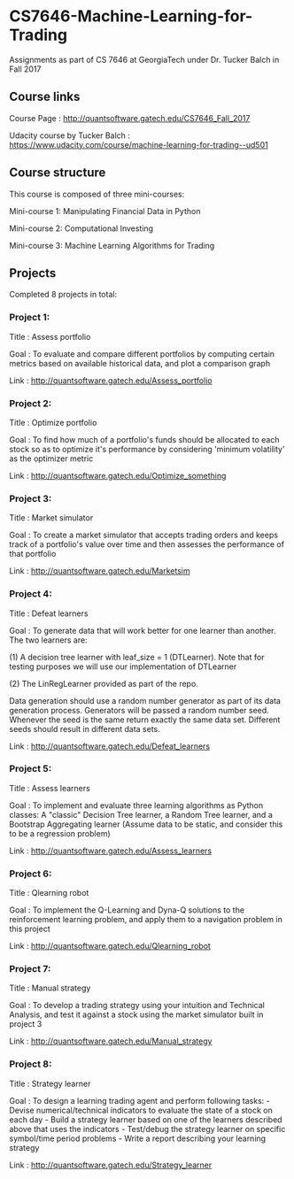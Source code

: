 # CS7646-Machine-Learning-for-Trading
Assignments as part of CS 7646 at GeorgiaTech under Dr. Tucker Balch in Fall 2017


## Course links
Course Page : http://quantsoftware.gatech.edu/CS7646_Fall_2017

Udacity course by Tucker Balch : https://www.udacity.com/course/machine-learning-for-trading--ud501

## Course structure
This course is composed of three mini-courses:

Mini-course 1: Manipulating Financial Data in Python

Mini-course 2: Computational Investing

Mini-course 3: Machine Learning Algorithms for Trading

## Projects

Completed 8 projects in total:
### Project 1:
Title : Assess portfolio

Goal : To evaluate and compare different portfolios by computing certain metrics based on available historical data, and plot a comparison graph

Link : http://quantsoftware.gatech.edu/Assess_portfolio

### Project 2: 
Title : Optimize portfolio

Goal : To find how much of a portfolio's funds should be allocated to each stock so as to optimize it's performance by considering 'minimum volatility' as the optimizer metric

Link : http://quantsoftware.gatech.edu/Optimize_something

### Project 3:
Title : Market simulator

Goal : To create a market simulator that accepts trading orders and keeps track of a portfolio's value over time and then assesses the performance of that portfolio

Link : http://quantsoftware.gatech.edu/Marketsim

### Project 4:
Title : Defeat learners

Goal : To generate data that will work better for one learner than another. The two learners are:

(1) A decision tree learner with leaf_size = 1 (DTLearner). Note that for testing purposes we will use our implementation of DTLearner

(2) The LinRegLearner provided as part of the repo.

Data generation should use a random number generator as part of its data generation process. Generators will be passed a random number seed. Whenever the seed is the same return exactly the same data set. Different seeds should result in different data sets.

Link : http://quantsoftware.gatech.edu/Defeat_learners

### Project 5: 
Title : Assess learners

Goal : To implement and evaluate three learning algorithms as Python classes: A "classic" Decision Tree learner, a Random Tree learner, and a Bootstrap Aggregating learner (Assume data to be static, and consider this to be a regression problem)

Link : http://quantsoftware.gatech.edu/Assess_learners

### Project 6: 
Title : Qlearning robot

Goal : To implement the Q-Learning and Dyna-Q solutions to the reinforcement learning problem, and apply them to a navigation problem in this project

Link : http://quantsoftware.gatech.edu/Qlearning_robot

### Project 7: 
Title : Manual strategy

Goal : To develop a trading strategy using your intuition and Technical Analysis, and test it against a stock using the market simulator built in project 3

Link : http://quantsoftware.gatech.edu/Manual_strategy

### Project 8: 
Title : Strategy learner

Goal : To design a learning trading agent and perform following tasks:
            - Devise numerical/technical indicators to evaluate the state of a stock on each day
            - Build a strategy learner based on one of the learners described above that uses the indicators
            - Test/debug the strategy learner on specific symbol/time period problems
            - Write a report describing your learning strategy
            
Link : http://quantsoftware.gatech.edu/Strategy_learner

